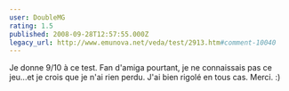 ```yaml
---
user: DoubleMG
rating: 1.5
published: 2008-09-28T12:57:55.000Z
legacy_url: http://www.emunova.net/veda/test/2913.htm#comment-10040
---
```

Je donne 9/10 à ce test.
Fan d'amiga pourtant, je ne connaissais pas ce jeu...et je crois que je n'ai rien perdu.
J'ai bien rigolé en tous cas.
Merci. :)